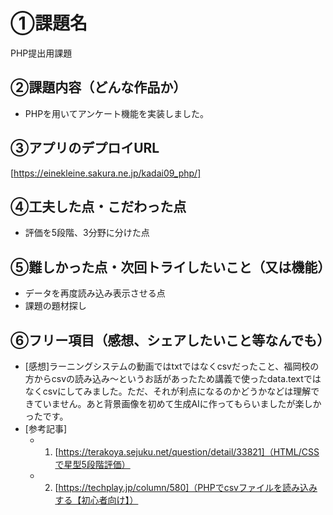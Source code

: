 # ①課題名
PHP提出用課題

## ②課題内容（どんな作品か）
- PHPを用いてアンケート機能を実装しました。

## ③アプリのデプロイURL
[https://einekleine.sakura.ne.jp/kadai09_php/]

## ④工夫した点・こだわった点
- 評価を5段階、3分野に分けた点

## ⑤難しかった点・次回トライしたいこと（又は機能）
- データを再度読み込み表示させる点
- 課題の題材探し

## ⑥フリー項目（感想、シェアしたいこと等なんでも）
- [感想]ラーニングシステムの動画ではtxtではなくcsvだったこと、福岡校の方からcsvの読み込み～というお話があったため講義で使ったdata.textではなくcsvにしてみました。ただ、それが利点になるのかどうかなどは理解できていません。あと背景画像を初めて生成AIに作ってもらいましたが楽しかったです。
- [参考記事]
  - 1. [https://terakoya.sejuku.net/question/detail/33821]（HTML/CSSで星型5段階評価）
  - 2. [https://techplay.jp/column/580]（PHPでcsvファイルを読み込みする【初心者向け】）